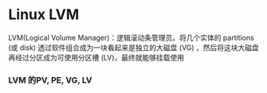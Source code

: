 # Linux LVM
LVM(Logical Volume Manager)：逻辑滚动条管理员。将几个实体的
partitions (或 disk) 透过软件组合成为一块看起来是独立的大磁盘 (VG) ，然后将这块大磁盘再经过分区成为可使用分区槽 (LV)，最终就能够挂载使用

### LVM 的PV, PE, VG, LV
